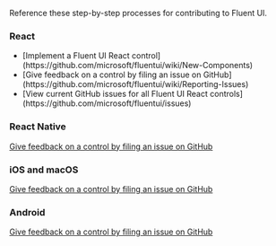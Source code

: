 Reference these step-by-step processes for contributing to Fluent UI.

### React

<ul class="md-list--flex">
  <li class="mdut--full">[Implement a Fluent UI React control](https://github.com/microsoft/fluentui/wiki/New-Components)</li>
  <li class="mdut--full">[Give feedback on a control by filing an issue on GitHub](https://github.com/microsoft/fluentui/wiki/Reporting-Issues)</li>
  <li class="mdut--full">[View current GitHub issues for all Fluent UI React controls](https://github.com/microsoft/fluentui/issues)</li>
</ul>

### React Native

[Give feedback on a control by filing an issue on GitHub](https://github.com/microsoft/fluentui-react-native)

### iOS and macOS

[Give feedback on a control by filing an issue on GitHub](https://github.com/microsoft/fluentui-apple/issues)

### Android

[Give feedback on a control by filing an issue on GitHub](https://github.com/microsoft/fluentui-android/issues)
